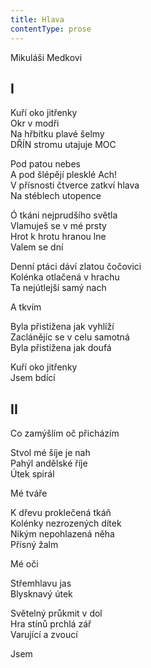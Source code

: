 ```yaml
---
title: Hlava
contentType: prose
---
```


<section>

Mikuláši Medkovi

## I

Kuří oko jitřenky  
Okr v modři  
Na hřbítku plavé šelmy  
DŘÍN stromu utajuje MOC

Pod patou nebes  
A pod šlépějí plesklé Ach!  
V přísnosti čtverce zatkví hlava  
Na stéblech utopence

Ó tkáni nejprudšího světla  
Vlamuješ se v mé prsty  
Hrot k hrotu hranou lne  
Valem se dní

Denní ptáci dáví zlatou čočovici  
Kolénka otlačená v hrachu  
Ta nejútlejší samý nach

A tkvím

Byla přistižena jak vyhlíží  
Zaclánějíc se v celu samotná  
Byla přistižena jak doufá

Kuří oko jitřenky  
Jsem bdící

## II

Co zamýšlím oč přicházím

Stvol mé šíje je nah  
Pahýl andělské říje  
Útek spirál

Mé tváře

K dřevu proklečená tkáň  
Kolénky nezrozených dítek  
Nikým nepohlazená něha  
Přísný žalm

Mé oči

Střemhlavu jas  
Blysknavý útek

Světelný průkmit v dol  
Hra stínů prchlá zář  
Varující a zvoucí

Jsem

</section>
